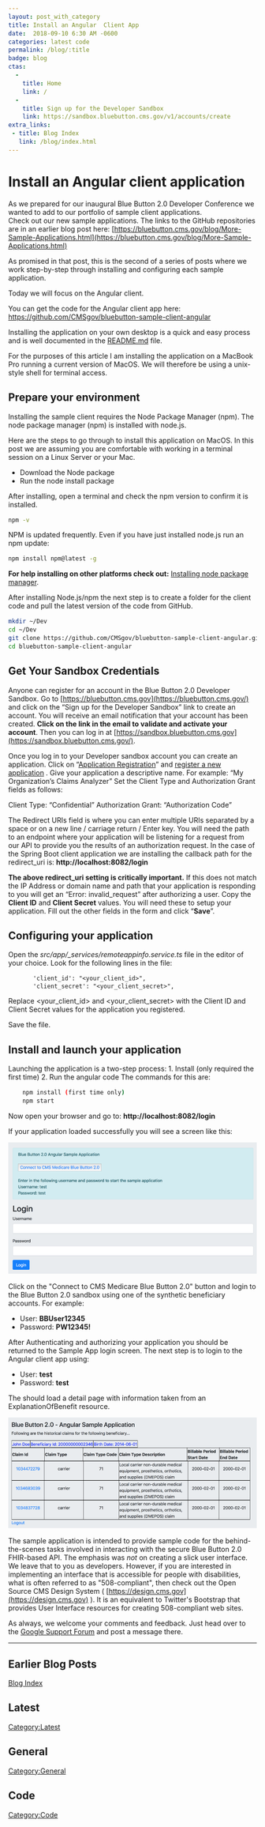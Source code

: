 ```yaml
---
layout: post_with_category
title: Install an Angular  Client App
date:  2018-09-10 6:30 AM -0600
categories: latest code
permalink: /blog/:title
badge: blog
ctas:
  - 
    title: Home
    link: /
  -
    title: Sign up for the Developer Sandbox
    link: https://sandbox.bluebutton.cms.gov/v1/accounts/create
extra_links:
 - title: Blog Index
   link: /blog/index.html
---
```

# Install an Angular client application
As we prepared for our inaugural Blue Button 2.0 Developer Conference we wanted to add to our 
portfolio of sample client applications.  
Check out our new sample applications. 
The links to the GitHub repositories are in an earlier blog post here: 
[https://bluebutton.cms.gov/blog/More-Sample-Applications.html](https://bluebutton.cms.gov/blog/More-Sample-Applications.html)

As promised in that post, this is the second of a series of posts where we work step-by-step 
through installing and configuring each sample application.

Today we will focus on the Angular client.

You can get the code for the Angular client app here:
https://github.com/CMSgov/bluebutton-sample-client-angular

Installing the application on your own desktop is a quick and easy process and is well 
documented in the [README.md](https://github.com/CMSgov/bluebutton-sample-client-angular/blob/master/README.md) file.

For the purposes of this article I am installing the application on a MacBook Pro running 
a current version of MacOS. We will therefore be using a unix-style shell for terminal access. 

## Prepare your environment
Installing the sample client requires the Node Package Manager (npm). The node package 
manager (npm) is installed with node.js.

Here are the steps to go through to install this application on MacOS. 
In this post we are assuming you are comfortable with working in a terminal session 
on a Linux Server or your Mac.

- Download the Node package
- Run the node install package

After installing, open a terminal and check the npm version to confirm it is installed.

``` bash
npm -v
```

NPM is updated frequently. Even if you have just installed node.js run an npm update:

``` bash
npm install npm@latest -g
```

**For help installing on other platforms check out:** 
<a href="https://www.npmjs.com/get-npm" target="_blank">Installing node package manager</a>.

After installing Node.js/npm the next step is to create a folder for the client code and pull 
the latest version of the code from GitHub.


``` bash
mkdir ~/Dev
cd ~/Dev
git clone https://github.com/CMSgov/bluebutton-sample-client-angular.git
cd bluebutton-sample-client-angular
```

## Get Your Sandbox Credentials
Anyone can register for an account in the Blue Button 2.0 Developer Sandbox. 
Go to  [https://bluebutton.cms.gov](https://bluebutton.cms.gov/)  and click on the 
“Sign up for the Developer Sandbox” link to create an account.
You will receive an email notification that your account has been created. 
**Click on the link in the email to validate and activate your account**. 
Then you can log in at  [https://sandbox.bluebutton.cms.gov](https://sandbox.bluebutton.cms.gov/).

Once you log in to your Developer sandbox account you can create an application.
Click on “[Application Registration](https://sandbox.bluebutton.cms.gov/v1/o/applications/)” 
and  [register a new application](https://sandbox.bluebutton.cms.gov/v1/o/applications/register/) .
Give your application a descriptive name. For example: “My Organization’s Claims Analyzer”
Set the Client Type and Authorization Grant fields as follows: 

Client Type: “Confidential” 
Authorization Grant: “Authorization Code”

The Redirect URIs field is where you can enter multiple URIs separated by a space or 
on a new line / carriage return / Enter key.
You will need the path to an endpoint where your application will be listening 
for a request from our API to provide you the results of an authorization request.
In the case of the Spring Boot client application we are installing the callback 
path for the redirect_uri is: **http://localhost:8082/login**

**The above redirect_uri setting is critically important.** If this does not match 
the IP Address or domain name and path that your application is responding to you 
will get an “Error: invalid_request” after authorizing a user.
Copy the **Client ID** and **Client Secret** values. 
You will need these to setup your application. Fill out the other fields in the 
form and click “**Save**”.

## Configuring your application
Open the *src/app/_services/remoteappinfo.service.ts* file in the editor of your choice.
Look for the following lines in the file:
```
       'client_id': "<your_client_id>",
       'client_secret': "<your_client_secret>",
```

Replace <your_client_id> and <your_client_secret> with the Client ID and Client Secret 
values for the application you registered.

Save the file.

## Install and launch your application
Launching the application is a two-step process:
	1. Install (only required the first time)
	2. Run the angular code
The commands for this are:

``` bash
    npm install (first time only)
    npm start
```

Now open your browser and go to:
**http://localhost:8082/login**

If your application loaded successfully you will see a screen like this:

![Angular Login Screen](/assets/img/blog/angular-login.png)

Click on the "Connect to CMS Medicare Blue Button 2.0" button and login to the 
Blue Button 2.0 sandbox using one of the synthetic beneficiary accounts. 
For example:

* User: **BBUser12345**
* Password: **PW12345!**

After Authenticating and authorizing your application you should be returned to 
the Sample App login screen. The next step is to login to the Angular client app using:
* User: **test**
* Password: **test**

The should load a detail page with information taken from an ExplanationOfBenefit
resource.

![Angular Detail Screen](/assets/img/blog/angular-detail.png)

The sample application is intended to provide sample code for the behind-the-scenes tasks 
involved in interacting with the secure Blue Button 2.0 FHIR-based API. 
The emphasis was *not* on creating a slick user interface. 
We leave that to you as developers. However, if you are interested in 
implementing an interface that is accessible for people with disabilities, 
what is often referred to as "508-compliant", then check out the 
Open Source CMS Design System ( [https://design.cms.gov](https://design.cms.gov) ). 
It is an equivalent to Twitter's Bootstrap that provides User Interface resources 
for creating 508-compliant web sites.

As always, we welcome your comments and feedback. Just head over to the 
[Google Support Forum](https://groups.google.com/forum/#!forum/developer-group-for-cms-blue-button-api) 
and post a message there.


---
## Earlier Blog Posts

[Blog Index](/blog/)

## Latest
[Category:Latest](/blog/category/latest.html)

## General
[Category:General](/blog/category/general.html)

## Code
[Category:Code](/blog/category/code.html)
